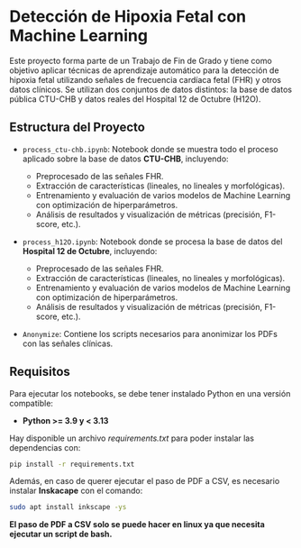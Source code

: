 # Detección de Hipoxia Fetal con Machine Learning

Este proyecto forma parte de un Trabajo de Fin de Grado y tiene como objetivo aplicar técnicas de aprendizaje automático para la detección de hipoxia fetal utilizando señales de frecuencia cardíaca fetal (FHR) y otros datos clínicos. Se utilizan dos conjuntos de datos distintos: la base de datos pública CTU-CHB y datos reales del Hospital 12 de Octubre (H12O).

## Estructura del Proyecto

- `process_ctu-chb.ipynb`: Notebook donde se muestra todo el proceso aplicado sobre la base de datos **CTU-CHB**, incluyendo:
  - Preprocesado de las señales FHR.
  - Extracción de características (lineales, no lineales y morfológicas).
  - Entrenamiento y evaluación de varios modelos de Machine Learning con optimización de hiperparámetros.
  - Análisis de resultados y visualización de métricas (precisión, F1-score, etc.).

- `process_h12O.ipynb`: Notebook donde se procesa la base de datos del **Hospital 12 de Octubre**, incluyendo:
  - Preprocesado de las señales FHR.
  - Extracción de características (lineales, no lineales y morfológicas).
  - Entrenamiento y evaluación de varios modelos de Machine Learning con optimización de hiperparámetros.
  - Análisis de resultados y visualización de métricas (precisión, F1-score, etc.).

- `Anonymize`: Contiene los scripts necesarios para anonimizar los PDFs con las señales clínicas.

## Requisitos

Para ejecutar los notebooks, se debe tener instalado Python en una versión compatible:

- **Python >= 3.9 y < 3.13**

Hay disponible un archivo _requirements.txt_ para poder instalar las dependencias con:

```bash
pip install -r requirements.txt
```

Además, en caso de querer ejecutar el paso de PDF a CSV, es necesario instalar **Inskacape** con el comando:

```bash
sudo apt install inkscape -ys
```

**El paso de PDF a CSV solo se puede hacer en linux ya que necesita ejecutar un script de bash.**




